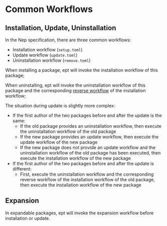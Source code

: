 # Common Workflows
## Installation, Update, Uninstallation
In the Nep specification, there are three common workflows:
* Installation workflow (`setup.toml`)
* Update workflow (`update.toml`)
* Uninstallation workflow (`remove.toml`)

When installing a package, ept will invoke the installation workflow of this package;

When uninstalling, ept will invoke the uninstallation workflow of this package and the corresponding [reverse workflow](./4-reserve.md) of the installation workflow;

The situation during update is slightly more complex:
* If the first author of the two packages before and after the update is the same:
  * If the old package provides an uninstallation workflow, then execute the uninstallation workflow of the old package
  * If the new package provides an update workflow, then execute the update workflow of the new package
  * If the new package does not provide an update workflow and the uninstallation workflow of the old package has been executed, then execute the installation workflow of the new package
* If the first author of the two packages before and after the update is different:
  * First, execute the uninstallation workflow and the corresponding reverse workflow of the installation workflow of the old package, then execute the installation workflow of the new package

## Expansion
In expandable packages, ept will invoke the expansion workflow before installation or update.
